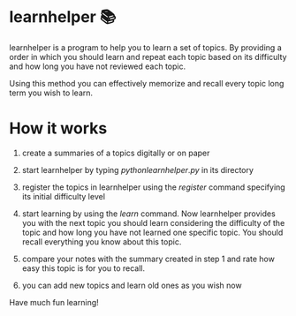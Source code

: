 # learnhelper 📚

learnhelper is a program to help you to learn a set of topics. By providing a order in which you should learn and repeat each topic based on its difficulty and how long you have not reviewed each topic.

Using this method you can effectively memorize and recall every topic long term you wish to learn.

# How it works

1. create a summaries of a topics digitally or on paper

2. start learnhelper by typing $python learnhelper.py$ in its directory

3. register the topics in learnhelper using the $register$ command specifying its initial difficulty level

4. start learning by using the $learn$ command. Now learnhelper provides you with the next topic you should learn considering the difficulty of the topic and how long you have not learned one specific topic. You should recall everything you know about this topic.

5. compare your notes with the summary created in step 1 and rate how easy this topic is for you to recall.

6. you can add new topics and learn old ones as you wish now

Have much fun learning!
